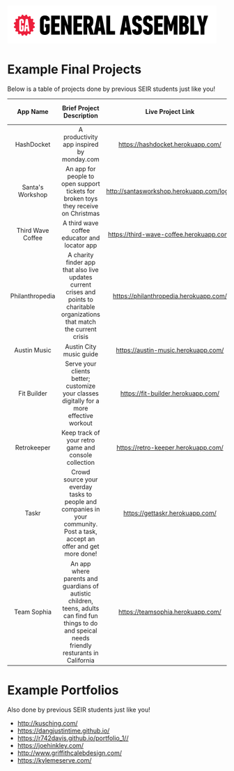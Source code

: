 ![](/ga_cog.png)

# Example Final Projects

Below is a table of projects done by previous SEIR students just like you!


| App Name   |      Brief Project Description      |  Live Project Link | Technical Stack/Tech Used |
|:----------:|:-----------------------------------:|:------------------:|:-------------------------:|
| HashDocket | A productivity app inspired by monday.com | https://hashdocket.herokuapp.com/ | MERN (mongo, express, react, node) |
| Santa's Workshop | An app for people to open support tickets for broken toys they receive on Christmas | http://santasworkshop.herokuapp.com/login | PEVN (postgres, express, vue.js, node) | 
| Third Wave Coffee | A third wave coffee educator and locator app | https://third-wave-coffee.herokuapp.com/ | PHP, Laravel, PostgreSQL, Nginx |
| Philanthropedia | A charity finder app that also live updates current crises and points to charitable organizations that match the current crisis | https://philanthropedia.herokuapp.com/ | Ruby on Rails, Postgres, React, 3rd party API (Charity Navigator |
| Austin Music | Austin City music guide | https://austin-music.herokuapp.com/ | MERN |
| Fit Builder | Serve your clients better; customize your classes digitally for a more effective workout | https://fit-builder.herokuapp.com/ | PHP, PostgresQL, Angular | 
| Retrokeeper | Keep track of your retro game and console collection | https://retro-keeper.herokuapp.com/ | React, Postgresql, Ruby on Rails, Bulma, Sass |
| Taskr | Crowd source your everday tasks to people and companies in your community. Post a task, accept an offer and get more done! | https://gettaskr.herokuapp.com/ | MERN |
| Team Sophia | An app where parents and guardians of autistic children, teens, adults can find fun things to do and speical needs friendly resturants in California | https://teamsophia.herokuapp.com/ | MEAN |

# Example Portfolios 

Also done by previous SEIR students just like you! 

- http://kusching.com/
- https://dangjustintime.github.io/
- https://r742davis.github.io/portfolio_1//
- https://joehinkley.com/
- http://www.griffithcalebdesign.com/
- https://kylemeserve.com/
